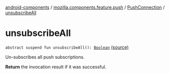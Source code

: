 [android-components](../../index.md) / [mozilla.components.feature.push](../index.md) / [PushConnection](index.md) / [unsubscribeAll](./unsubscribe-all.md)

# unsubscribeAll

`abstract suspend fun unsubscribeAll(): `[`Boolean`](https://kotlinlang.org/api/latest/jvm/stdlib/kotlin/-boolean/index.html) [(source)](https://github.com/mozilla-mobile/android-components/blob/master/components/feature/push/src/main/java/mozilla/components/feature/push/Connection.kt#L47)

Un-subscribes all push subscriptions.

**Return**
the invocation result if it was successful.

